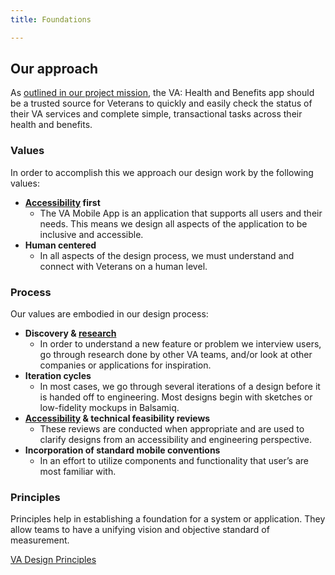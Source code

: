 ```yaml
---
title: Foundations

---
```

## Our approach 
As [outlined in our project mission](https://department-of-veterans-affairs.github.io/va-mobile-app/docs/About/team-charter#team-mission-statement), the VA: Health and Benefits app should be a trusted source for Veterans to quickly and easily check the status of their VA services and complete simple, transactional tasks across their health and benefits.

### Values
In order to accomplish this we approach our design work by the following values:

* **[Accessibility](Accessibility) first**
  * The VA Mobile App is an application that supports all users and their needs. This means we design all aspects of the application to be inclusive and accessible. 
* **Human centered**
  *  In all aspects of the design process, we must understand and connect with Veterans on a human level. 

### Process
Our values are embodied in our design process:

* **Discovery & [research](Research)**
  * In order to understand a new feature or problem we interview users, go through research done by other VA teams, and/or look at other companies or applications for inspiration. 
* **Iteration cycles**
  * In most cases, we go through several iterations of a design before it is handed off to engineering. Most designs begin with sketches or low-fidelity mockups in Balsamiq.
* **[Accessibility](Accessibility) & technical feasibility reviews**
  * These reviews are conducted when appropriate and are used to clarify designs from an accessibility and engineering perspective.
* **Incorporation of standard mobile conventions**
  * In an effort to utilize components and functionality that user’s are most familiar with.

### Principles 
Principles help in establishing a foundation for a system or application. They allow teams to have a unifying vision and objective standard of measurement. 

[VA Design Principles](https://design.va.gov/about/principles)

